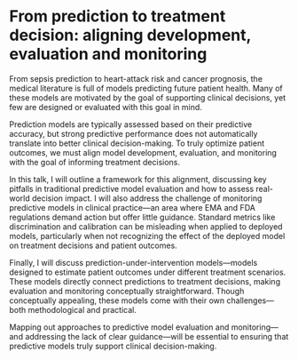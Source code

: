 # From prediction to treatment decision: aligning development, evaluation and monitoring

From sepsis prediction to heart-attack risk and cancer prognosis, the medical literature is full of models predicting future patient health. Many of these models are motivated by the goal of supporting clinical decisions, yet few are designed or evaluated with this goal in mind.

Prediction models are typically assessed based on their predictive accuracy, but strong predictive performance does not automatically translate into better clinical decision-making. To truly optimize patient outcomes, we must align model development, evaluation, and monitoring with the goal of informing treatment decisions.

In this talk, I will outline a framework for this alignment, discussing key pitfalls in traditional predictive model evaluation and how to assess real-world decision impact. I will also address the challenge of monitoring predictive models in clinical practice—an area where EMA and FDA regulations demand action but offer little guidance. Standard metrics like discrimination and calibration can be misleading when applied to deployed models, particularly when not recognizing the effect of the deployed model on treatment decisions and patient outcomes.

Finally, I will discuss prediction-under-intervention models—models designed to estimate patient outcomes under different treatment scenarios. These models directly connect predictions to treatment decisions, making evaluation and monitoring conceptually straightforward. Though conceptually appealing, these models come with their own challenges—both methodological and practical.

Mapping out approaches to predictive model evaluation and monitoring—and addressing the lack of clear guidance—will be essential to ensuring that predictive models truly support clinical decision-making.
